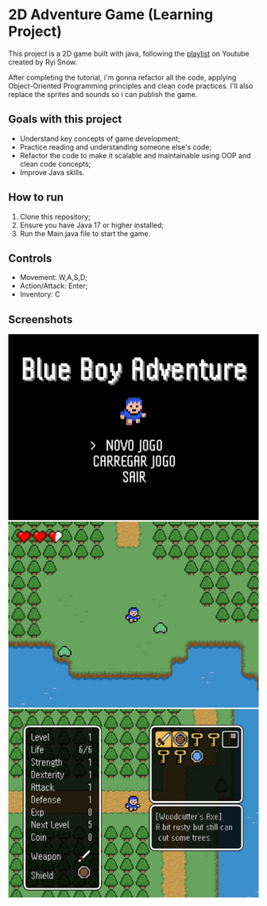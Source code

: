 
# 2D Adventure Game (Learning Project)

This project is a 2D game built with java, following the [playlist](https://www.youtube.com/playlist?list=PL_QPQmz5C6WUF-pOQDsbsKbaBZqXj4qSq) on Youtube created by Ryi Snow.

After completing the tutorial, i'm gonna refactor all the code, applying Object-Oriented Programming principles and clean code practices. I'll also replace the sprites and sounds so i can publish the game.

## Goals with this project
- Understand key concepts of game development;
- Practice reading and understanding someone else's code;
- Refactor the code to make it scalable and maintainable using OOP and clean code concepts;
- Improve Java skills.

## How to run
1. Clone this repository;
2. Ensure you have Java 17 or higher installed;
3. Run the Main.java file to start the game.

## Controls
- Movement: W,A,S,D;
- Action/Attack: Enter;
- Inventory: C

## Screenshots
![menu](/src/main/resources/screenshots/menu.png)
![slimes](/src/main/resources/screenshots/slimes.png)
![inventory](/src/main/resources/screenshots/inventory.png)